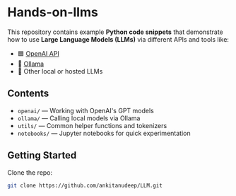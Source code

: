 # Hands-on-llms

This repository contains example **Python code snippets** that demonstrate how to use **Large Language Models (LLMs)** via different APIs and tools like:

- 🟦 [OpenAI API](https://platform.openai.com/)
- 🐘 [Ollama](https://ollama.com/)
- 🧠 Other local or hosted LLMs

## Contents

- `openai/` — Working with OpenAI's GPT models
- `ollama/` — Calling local models via Ollama
- `utils/` — Common helper functions and tokenizers
- `notebooks/` — Jupyter notebooks for quick experimentation

## Getting Started

Clone the repo:

```bash
git clone https://github.com/ankitanudeep/LLM.git

